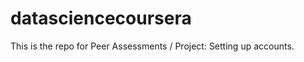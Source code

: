 datasciencecoursera
===================

This is the repo for Peer Assessments / Project: Setting up accounts.
